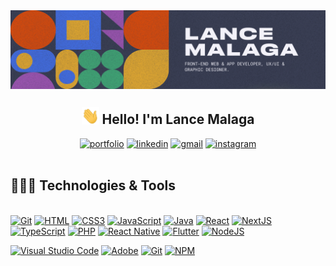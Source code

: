 <img alt="banner" title="Profile Banner" src="./media/banner-dark.png" align="center"/>
<br>

<h2 align="center"><img src="./media/waving-hand.gif" width="28"/> Hello! I'm Lance Malaga</h2>
<p align="center">
  <a href="https://lance-malaga.vercel.app/">
  <img alt="portfolio" title="Portfolio" src="https://img.shields.io/badge/Portfolio-255E63?style=for-the-badge&logo=About.me&logoColor=white"/></a>
  
  <a href="https://www.linkedin.com/in/lance-matsuo-malaga/">
  <img alt="linkedin" title="Linkedin Profile" src="https://img.shields.io/badge/linkedin-%230077B5.svg?&style=for-the-badge&logo=linkedin&logoColor=white"/></a>

  <a href="lance.matsuo@gmail.com">
  <img alt="gmail" title="Gmail" src="https://img.shields.io/badge/Gmail-D14836?style=for-the-badge&logo=gmail&logoColor=white"/></a>

  <a href="https://www.instagram.com/lancemalaga/">
  <img alt="instagram" title="Instagram Profile" src="https://img.shields.io/badge/Instagram-E4405F?style=for-the-badge&logo=instagram&logoColor=white"/></a>
  <br><br>
</p>

<h2 align='left'> 👨🏽‍💻 Technologies & Tools </h2>
<p>
  <br>
  <a href="#"><img alt="Git" src="https://img.shields.io/badge/GIT-E44C30?style=for-the-badge&logo=git&logoColor=white"></a>
  <a href="https://github.com/search?q=user%3ATrevisanGMW+language%3Ahtml"><img alt="HTML" src="https://img.shields.io/badge/HTML5-E34F26?style=for-the-badge&logo=html5&logoColor=white"></a>
  <a href="#"><img alt="CSS3" src="https://img.shields.io/badge/CSS3-1572B6?style=for-the-badge&logo=css3&logoColor=white"></a>
  <a href="https://github.com/search?q=user%3ATrevisanGMW+language%3Ajavascript"><img alt="JavaScript" src="https://img.shields.io/badge/JavaScript-323330?style=for-the-badge&logo=javascript&logoColor=F7DF1E"></a>
  <a href="https://github.com/search?q=user%3ATrevisanGMW+language%3Ajava"><img alt="Java" src="https://img.shields.io/badge/Java-007396.svg?logo=java&logoColor=white"></a>
  <a href="#"><img alt="React" src="https://img.shields.io/badge/React-20232A?style=for-the-badge&logo=react&logoColor=61DAFB"></a>
  <a href="#"><img alt="NextJS" src="https://img.shields.io/badge/next%20js-000000?style=for-the-badge&logo=nextdotjs&logoColor=white"></a>
  <a href="#"><img alt="TypeScript" src="https://img.shields.io/badge/TypeScript-007ACC?style=for-the-badge&logo=typescript&logoColor=white"></a>
  <a href="#"><img alt="PHP" src="https://img.shields.io/badge/PHP-777BB4?style=for-the-badge&logo=php&logoColor=white"></a>
  <a href="#"><img alt="React Native" src="https://img.shields.io/badge/React_Native-20232A?style=for-the-badge&logo=react&logoColor=61DAFB"></a>
  <a href="#"><img alt="Flutter" src="https://img.shields.io/badge/Flutter-02569B?style=for-the-badge&logo=flutter&logoColor=white"></a>
  <a href="#"><img alt="NodeJS" src="https://img.shields.io/badge/Node%20js-339933?style=for-the-badge&logo=nodedotjs&logoColor=white"></a>
  <br>
</p>
<p>
  <a href="#"><img alt="Visual Studio Code" src="https://img.shields.io/badge/Visual%20Studio%20Code-0078d7.svg?logo=visual-studio-code&logoColor=white"></a>
  <a href="#"><img alt="Adobe" src="https://img.shields.io/badge/Adobe-FF0000.svg?logo=adobe&logoColor=white"></a>
  <a href="#"><img alt="Git" src="https://img.shields.io/badge/Git-F05033.svg?logo=git&logoColor=white"></a>
  <a href="#"><img alt="NPM" src="https://img.shields.io/badge/npm-CB3837?style=for-the-badge&logo=npm&logoColor=white"></a>
  <br>
</p>

